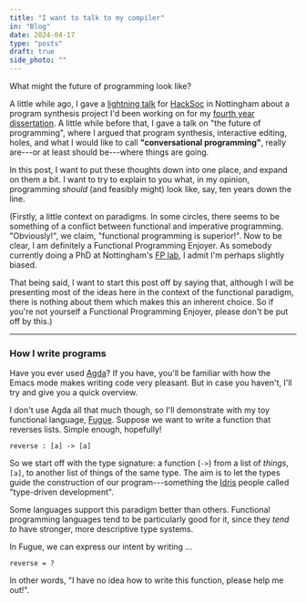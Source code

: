 ```yaml
---
title: "I want to talk to my compiler"
in: "Blog"
date: 2024-04-17
type: "posts"
draft: true
side_photo: ""
---
```


What might the future of programming look like?

A little while ago, I gave a [lightning talk](https://www.youtube.com/watch?v=ZKSY8DfiFs8) for [HackSoc](https://hacksocnotts.co.uk) in Nottingham about a program synthesis project I'd been working on for my [fourth year dissertation](https://github.com/zac-garby/diss/tree/master/fugue). A little while before that, I gave a talk on "the future of programming", where I argued that program synthesis, interactive editing, holes, and what I would like to call **"conversational programming"**, really are---or at least should be---where things are going.

In this post, I want to put these thoughts down into one place, and expand on them a bit. I want to try to explain to you what, in my opinion, programming *should* (and feasibly might) look like, say, ten years down the line.

(Firstly, a little context on paradigms. In some circles, there seems to be something of a conflict between functional and imperative programming. "Obviously!", we claim, "functional programming is superior!". Now to be clear, I am definitely a Functional Programming Enjoyer. As somebody currently doing a PhD at Nottingham's [FP lab](https://www.nottingham.ac.uk/research/groups/fp-lab/), I admit I'm perhaps slightly biased.

That being said, I want to start this post off by saying that, although I will be presenting most of the ideas here in the context of the functional paradigm, there is nothing about them which makes this an inherent choice. So if you're not yourself a Functional Programming Enjoyer, please don't be put off by this.)

---

<!-- Holes, intro to conversational style -->
### How I write programs

Have you ever used [Agda](https://wiki.portal.chalmers.se/agda/pmwiki.php)? If you have, you'll be familiar with how the Emacs mode makes writing code very pleasant. But in case you haven't, I'll try and give you a quick overview.

I don't use Agda all that much though, so I'll demonstrate with my toy functional language, [Fugue](https://github.com/zac-garby/diss/tree/master/fugue). Suppose we want to write a function that reverses lists. Simple enough, hopefully!

```
reverse : [a] -> [a]
```

So we start off with the type signature: a function (`->`) from a list of *things*, `[a]`, to another list of things of the same type. The aim is to let the types guide the construction of our program---something the [Idris](https://www.idris-lang.org) people called "type-driven development".

Some languages support this paradigm better than others. Functional programming languages tend to be particularly good for it, since they *tend to* have stronger, more descriptive type systems.

In Fugue, we can express our intent by writing ...
```
reverse = ?
```
In other words, "I have no idea how to write this function, please help me out!".

<!-- Structural editing. Hazel, Agda, etc. What's good? What's bad? -->

<!-- Why use text? -->

<!-- Program synthesis (large scale/small scale. ChatGPT vs Hoogle+. AI vs analytical) -->

<!-- Learning by example (Snippy) -->

<!-- Putting it all together. What's left to do? -->